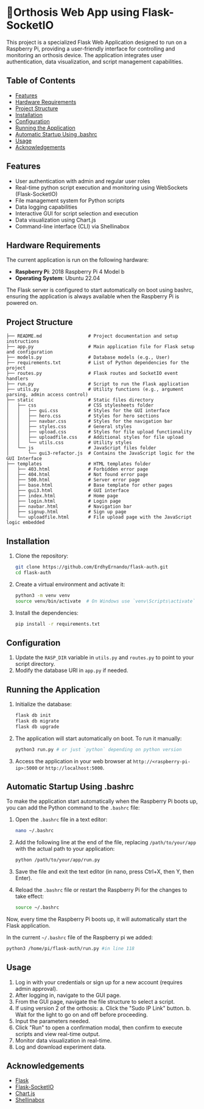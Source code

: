 # 🦾Orthosis Web App using Flask-SocketIO

This project is a specialized Flask Web Application designed to run on a Raspberry Pi, providing a user-friendly interface for controlling and monitoring an orthosis device. The application integrates user authentication, data visualization, and script management capabilities.

## Table of Contents

- [Features](#features)
- [Hardware Requirements](#hardware-requirements)
- [Project Structure](#project-structure)
- [Installation](#installation)
- [Configuration](#configuration)
- [Running the Application](#running-the-application)
- [Automatic Startup Using .bashrc](#automatic-startup-using-bashrc)
- [Usage](#usage)
- [Acknowledgements](#acknowledgements)

## Features

- User authentication with admin and regular user roles
- Real-time python script execution and monitoring using WebSockets (Flask-SocketIO)
- File management system for Python scripts
- Data logging capabilities
- Interactive GUI for script selection and execution
- Data visualization using Chart.js
- Command-line interface (CLI) via Shellinabox


## Hardware Requirements

The current application is run on the following hardware:

- **Raspberry Pi**: 2018 Raspberry Pi 4 Model b
- **Operating System**: Ubuntu 22.04

The Flask server is configured to start automatically on boot using bashrc, ensuring the application is always available when the Raspberry Pi is powered on.

## Project Structure

```
├── README.md                 # Project documentation and setup instructions
├── app.py                    # Main application file for Flask setup and configuration
├── models.py                 # Database models (e.g., User)
├── requirements.txt          # List of Python dependencies for the project
├── routes.py                 # Flask routes and SocketIO event handlers
├── run.py                    # Script to run the Flask application
├── utils.py                  # Utility functions (e.g., argument parsing, admin access control)
├── static                    # Static files directory
│   ├── css                   # CSS stylesheets folder
│   │   ├── gui.css           # Styles for the GUI interface
│   │   ├── hero.css          # Styles for hero sections
│   │   ├── navbar.css        # Styles for the navigation bar
│   │   ├── styles.css        # General styles
│   │   ├── upload.css        # Styles for file upload functionality
│   │   ├── uploadfile.css    # Additional styles for file upload
│   │   └── utils.css         # Utility styles
│   └── js                    # JavaScript files folder
│       └── gui3-refactor.js  # Contains the JavaScript logic for the GUI Interface 
├── templates                 # HTML templates folder
│   ├── 403.html              # Forbidden error page
│   ├── 404.html              # Not found error page
│   ├── 500.html              # Server error page
│   ├── base.html             # Base template for other pages
│   ├── gui3.html             # GUI interface 
│   ├── index.html            # Home page 
│   ├── login.html            # Login page 
│   ├── navbar.html           # Navigation bar 
│   ├── signup.html           # Sign up page
│   └── uploadfile.html       # File upload page with the JavaScript logic embedded
```

## Installation

1. Clone the repository:

   ```sh
   git clone https://github.com/ErdhyErnando/flask-auth.git
   cd flask-auth
   ```

2. Create a virtual environment and activate it:

   ```sh
   python3 -m venv venv
   source venv/bin/activate  # On Windows use `venv\Scripts\activate`
   ```

3. Install the dependencies:
   ```sh
   pip install -r requirements.txt
   ```

## Configuration

1. Update the `RASP_DIR` variable in `utils.py` and `routes.py` to point to your script directory.
2. Modify the database URI in `app.py` if needed.

## Running the Application

1. Initialize the database:

   ```sh
   flask db init
   flask db migrate
   flask db upgrade
   ```

2. The application will start automatically on boot. To run it manually:

   ```sh
   python3 run.py # or just `python` depending on python version
   ```

3. Access the application in your web browser at `http://<raspberry-pi-ip>:5000` or `http://localhost:5000`.

## Automatic Startup Using .bashrc

To make the application start automatically when the Raspberry Pi boots up, you can add the Python command to the `.bashrc` file:

1. Open the `.bashrc` file in a text editor:

   ```sh
   nano ~/.bashrc
   ```

2. Add the following line at the end of the file, replacing `/path/to/your/app` with the actual path to your application:

   ```sh
   python /path/to/your/app/run.py
   ```

3. Save the file and exit the text editor (in nano, press Ctrl+X, then Y, then Enter).

4. Reload the `.bashrc` file or restart the Raspberry Pi for the changes to take effect:

   ```sh
   source ~/.bashrc
   ```

Now, every time the Raspberry Pi boots up, it will automatically start the Flask application.

In the current `~/.bashrc` file of the Raspberry pi we added:
```sh
python3 /home/pi/flask-auth/run.py #in line 118
```

## Usage

1. Log in with your credentials or sign up for a new account (requires admin approval).
2. After logging in, navigate to the GUI page.
3. From the GUI page, navigate the file structure to select a script.
4. If using version 2 of the orthosis:
   a. Click the "Sudo IP Link" button.
   b. Wait for the light to go on and off before proceeding.
5. Input the parameters needed.
6. Click "Run" to open a confirmation modal, then confirm to execute scripts and view real-time output.
7. Monitor data visualization in real-time.
8. Log and download experiment data.

## Acknowledgements

- [Flask](https://flask.palletsprojects.com/)
- [Flask-SocketIO](https://flask-socketio.readthedocs.io/)
- [Chart.js](https://www.chartjs.org/)
- [Shellinabox](https://github.com/shellinabox/shellinabox)
